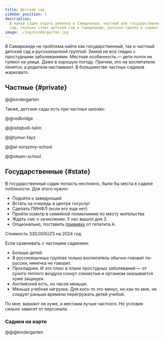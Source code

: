 ```yaml
---
title: Детский сад
sidebar_position: 1
description:
  В какой садик отдать ребенка в Самарканде, частный или государственный детский
  сад, сколько стоит детский сад в Самарканде, русская группа в садике.
image: ./img/kindergarten.jpg
---
```


В Самарканде не проблема найти как государственный, так и частный детский сад и
русскоязычной группой. Зимой не все гладко с простудными заболеваниями. Местная
особенность — дети почти не гуляют на улице. Даже в хорошую погоду. Причем, это
не воспитатели ленятся, а родители настаивают. В большинстве частных садиков
жарковато.

## Частные {#private}

@@kindergarten

Также, детские сады есть при частных школах:

@@redbridge

@@istiqbolli-talim

@@tymur-fayz

@@al-xorazmiy-school

@@steam-school

## Государственные {#state}

В государственный садик попасть несложно, были бы места в садике поблизости. Для
этого нужно:

- Подойти к заведующей
- Встать на очередь в центре госуслуг
- Сделать ПИНФЛ (если его еще нет)
- Пройти осмотр в семейной поликлинике по месту жительства
- Ждать смс о зачислении. У нас вышло дня 3.
- Опционально, поставить [прививку](../services/medicine.md#vaccine) от гепатита
  А.

Стоимость 330,000UZS на 2024 год.

Если сравнивать с частными садиками:

- Больше детей.
- В русскоязычных группах только воспитатель обычно говорит по-русски, нянечка
  не говорит.
- Прохладнее. И это плюс в плане простудных заболеваний — от сухого теплого
  воздуха сохнут слизистые и организм оказывается хуже защищен.
- Английский есть, но часов меньше.
- Меньше учебная нагрузка. Для кого-то это минус, но как по мне, не следует
  раньше времени перегружать детей учебой.

По мне, вариант не хуже, а местами лучше частного. Но условия сильно зависят от
персонала.

### Садики на карте

@@@kindergarten
